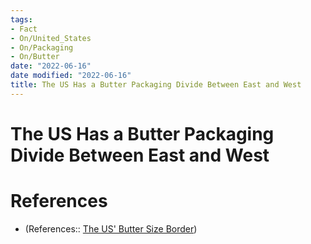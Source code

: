 ```yaml
---
tags:
- Fact
- On/United_States
- On/Packaging
- On/Butter
date: "2022-06-16"
date modified: "2022-06-16"
title: The US Has a Butter Packaging Divide Between East and West
---
```


# The US Has a Butter Packaging Divide Between East and West

# References
- (References:: [The US' Butter Size Border](https://youtu.be/53SzYSjIlG4))
